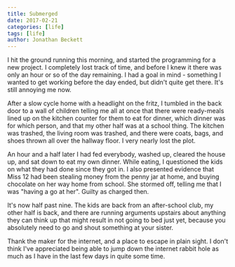 ```yaml
---
title: Submerged
date: 2017-02-21
categories: [life]
tags: [life]
author: Jonathan Beckett
---
```


I hit the ground running this morning, and started the programming for a new project. I completely lost track of time, and before I knew it there was only an hour or so of the day remaining. I had a goal in mind - something I wanted to get working before the day ended, but didn't quite get there. It's still annoying me now.

After a slow cycle home with a headlight on the fritz, I tumbled in the back door to a wall of children telling me all at once that there were ready-meals lined up on the kitchen counter for them to eat for dinner, which dinner was for which person, and that my other half was at a school thing. The kitchen was trashed, the living room was trashed, and there were coats, bags, and shoes thrown all over the hallway floor. I very nearly lost the plot.

An hour and a half later I had fed everybody, washed up, cleared the house up, and sat down to eat my own dinner. While eating, I questioned the kids on what they had done since they got in. I also presented evidence that Miss 12 had been stealing money from the penny jar at home, and buying chocolate on her way home from school. She stormed off, telling me that I was "having a go at her". Guilty as charged then.

It's now half past nine. The kids are back from an after-school club, my other half is back, and there are running arguments upstairs about anything they can think up that might result in not going to bed just yet, because you absolutely need to go and shout something at your sister.

Thank the maker for the internet, and a place to escape in plain sight. I don't think I've appreciated being able to jump down the internet rabbit hole as much as I have in the last few days in quite some time.